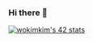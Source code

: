 ### Hi there 👋
[![wokimkim's 42 stats](https://badge42.herokuapp.com/api/stats/wokim?privacyEmail=true)](https://github.com/wokim/badge42)
<!--
**kim-wonjin/kim-wonjin** is a ✨ _special_ ✨ repository because its `README.md` (this file) appears on your GitHub profile.

Here are some ideas to get you started:

- 🔭 I’m currently working on ...
- 🌱 I’m currently learning ...
- 👯 I’m looking to collaborate on ...
- 🤔 I’m looking for help with ...
- 💬 Ask me about ...
- 📫 How to reach me: ...
- 😄 Pronouns: ...
- ⚡ Fun fact: ...
-->
